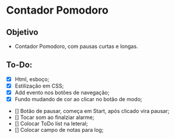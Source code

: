 # Contador Pomodoro

## Objetivo

- Contador Pomodoro, com pausas curtas e longas.

## To-Do:

- [x] Html, esboço;
- [x] Estilização em CSS;
- [x] Add evento nos botões de navegação;
- [x] Fundo mudando de cor ao clicar no botão de modo;
- [] Botão de pausar, começa em Start, após clicado vira pausar;
- [] Tocar som ao finalziar alarme;
- [] Colocar ToDo list na leteral;
- [] Colocar campo de notas para log;
 
